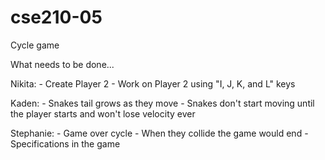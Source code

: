 # cse210-05

Cycle game

What needs to be done...

Nikita: - Create Player 2 - Work on Player 2 using "I, J, K, and L" keys

Kaden: - Snakes tail grows as they move - Snakes don't start moving until the player starts and won't lose velocity ever

Stephanie: - Game over cycle - When they collide the game would end - Specifications in the game
